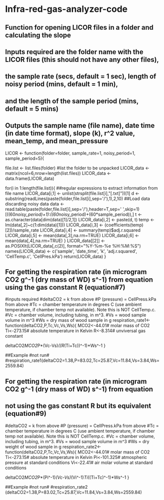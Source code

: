# Infra-red-gas-analyzer-code
## Function for opening LICOR files in a folder and calculating the slope

## Inputs required are the folder name with the LICOR files (this should not have any other files),
## the sample rate (secs, default = 1 sec), length of noisy period (mins, default = 1 min),
## and the length of the sample period (mins, default = 5 mins)

## Outputs the sample name (file name), date time (in date time format), slope (k), r^2 value, mean_temp, and mean_pressure


LICOR <- function(folder=folder, sample_rate=1, noisy_period=1, sample_period=5){

  file.list <- list.files(folder) #list the folder to be unpacked
  LICOR_data <- matrix(ncol=6,nrow=length(list.files))
  LICOR_data <- data.frame(LICOR_data)

  for(i in 1:length(file.list)){
    ##regular expressions to extract information from file name
    LICOR_data[i,1] <- unlist(strsplit(file.list[i],"[.txt]"))[1]
    d <- substring(readLines(paste(folder,file.list[i],sep='/'),1),2,10)
    ##Load data discarding noisy data 
    data <- read.table(paste(folder,file.list[i],sep='/'),header=T,sep=' ',skip=1)[((60*noisy_period)+1):((60*noisy_period)+(60*sample_period)),]
    t <- as.character(data[dim(data)[1]/2,1])
    LICOR_data[i,2] <- paste(d, t)
    temp <- lm(data[,2]~c(1:dim(data)[1]))
    LICOR_data[i,3] <- (coefficients(temp)[2])/sample_rate
    LICOR_data[i,4] <- summary(temp)$adj.r.squared
    LICOR_data[i,5] <- mean(data[,3],na.rm=TRUE)
    LICOR_data[i,6] <- mean(data[,4],na.rm=TRUE)
  }
  LICOR_data[[2]] <- as.POSIXlt(LICOR_data[,c(2)], format="%Y-%m-%e %H:%M:%S")
  names(LICOR_data) <- c('sample', 'date_time', 'k', 'adj.r.squared', 'CellTemp.c', 'CellPres.kPa')
  return(LICOR_data)
}

## For getting the respiration rate (in microgram CO2 g^-1 (dry mass of WD) s^-1) from equation using the gas constant R (equation#7)
#inputs required
#deltaCO2 = k from above
#P (pressure) = CellPress.kPa from above
#Tc = chamber temperature in degrees C (use ambient temperature, if chamber temp not available). Note this is NOT CellTemp.c.
#Vc = chamber volume, including tubing, in m^3.
#Vs = wood sample volume in m^3
#Ws = dry mass of wood sample in g
respiration_rate1<-function(deltaCO2,P,Tc,Vc,Vs,Ws){ 
    MCO2<-44.01# molar mass of CO2
    Ti<-273.15# absolute temperature in Kelvin
    R<-8.314# unviversal gas constant
    
  deltaCO2*MCO2*P*(Vc-Vs)*((R*(Ti+Tc))^-1)*Ws^-1
  }

##Example #not run#
#respiration_rate1(deltaCO2=1.38,P=83.02,Tc=25.87,Vc=11.84,Vs=3.84,Ws=2559.84)


## For getting the respiration rate (in microgram CO2 g^-1 (dry mass of WD) s^-1) from equation 
## not using the gas constant R but its equivalent (equation#9)
#deltaCO2 = k from above
#P (pressure) = CellPress.kPa from above
#Tc = chamber temperature in degrees C (use ambient temperature, if chamber temp not available). Note this is NOT CellTemp.c.
#Vc = chamber volume, including tubing, in m^3.
#Vs = wood sample volume in m^3
#Ws = dry weight of wood sample in g
respiration_rate2<-function(deltaCO2,P,Tc,Vc,Vs,Ws){ 
  MCO2<-44.01# molar mass of CO2 
  Ti<-273.15# absolute temperature in Kelvin
  Pi<-101.325# atmospheric pressure at standard conditions
  Vi<-22.41# air molar volume at standard conditions
  
  deltaCO2*MCO2*P*(Pi^-1)*(Vc-Vs)*(Vi^-1)*Ti*((Ti+Tc)^-1)*Ws^-1
}

##Example #not run#
#respiration_rate2 (deltaCO2=1.38,P=83.02,Tc=25.87,Vc=11.84,Vs=3.84,Ws=2559.84)

